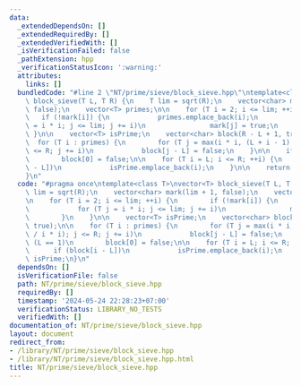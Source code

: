 ```yaml
---
data:
  _extendedDependsOn: []
  _extendedRequiredBy: []
  _extendedVerifiedWith: []
  _isVerificationFailed: false
  _pathExtension: hpp
  _verificationStatusIcon: ':warning:'
  attributes:
    links: []
  bundledCode: "#line 2 \"NT/prime/sieve/block_sieve.hpp\"\ntemplate<class T>\nvector<T>\
    \ block_sieve(T L, T R) {\n    T lim = sqrt(R);\n    vector<char> mark(lim + 1,\
    \ false);\n    vector<T> primes;\n\n    for (T i = 2; i <= lim; ++i) {\n     \
    \   if (!mark[i]) {\n            primes.emplace_back(i);\n            for (T j\
    \ = i * i; j <= lim; j += i)\n                mark[j] = true;\n        }\n   \
    \ }\n\n    vector<T> isPrime;\n    vector<char> block(R - L + 1, true);\n\n  \
    \  for (T i : primes) {\n        for (T j = max(i * i, (L + i - 1) / i * i); j\
    \ <= R; j += i)\n            block[j - L] = false;\n    }\n\n    if (L == 1)\n\
    \        block[0] = false;\n\n    for (T i = L; i <= R; ++i) {\n        if (block[i\
    \ - L])\n            isPrime.emplace_back(i);\n    }\n\n    return isPrime;\n\
    }\n"
  code: "#pragma once\ntemplate<class T>\nvector<T> block_sieve(T L, T R) {\n    T\
    \ lim = sqrt(R);\n    vector<char> mark(lim + 1, false);\n    vector<T> primes;\n\
    \n    for (T i = 2; i <= lim; ++i) {\n        if (!mark[i]) {\n            primes.emplace_back(i);\n\
    \            for (T j = i * i; j <= lim; j += i)\n                mark[j] = true;\n\
    \        }\n    }\n\n    vector<T> isPrime;\n    vector<char> block(R - L + 1,\
    \ true);\n\n    for (T i : primes) {\n        for (T j = max(i * i, (L + i - 1)\
    \ / i * i); j <= R; j += i)\n            block[j - L] = false;\n    }\n\n    if\
    \ (L == 1)\n        block[0] = false;\n\n    for (T i = L; i <= R; ++i) {\n  \
    \      if (block[i - L])\n            isPrime.emplace_back(i);\n    }\n\n    return\
    \ isPrime;\n}\n"
  dependsOn: []
  isVerificationFile: false
  path: NT/prime/sieve/block_sieve.hpp
  requiredBy: []
  timestamp: '2024-05-24 22:28:23+07:00'
  verificationStatus: LIBRARY_NO_TESTS
  verifiedWith: []
documentation_of: NT/prime/sieve/block_sieve.hpp
layout: document
redirect_from:
- /library/NT/prime/sieve/block_sieve.hpp
- /library/NT/prime/sieve/block_sieve.hpp.html
title: NT/prime/sieve/block_sieve.hpp
---
```

